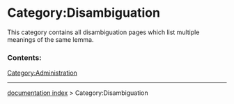 # Category:Disambiguation
This category contains all disambiguation pages which list multiple meanings of the same lemma.

### Contents:

[Category:Administration](Category:Administration.md)

---
[documentation index](../README.md) > Category:Disambiguation

